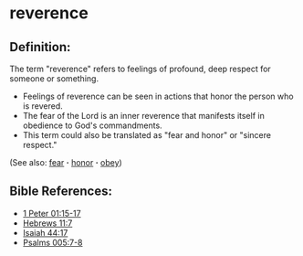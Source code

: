 # reverence #

## Definition: ##

The term "reverence" refers to feelings of profound, deep respect for someone or something.

* Feelings of reverence can be seen in actions that honor the person who is revered.
* The fear of the Lord is an inner reverence that manifests itself in obedience to God's commandments.
* This term could also be translated as "fear and honor" or "sincere respect."

(See also: [fear](../kt/fear.md) **·** [honor](../other/honor.md) **·** [obey](../other/obey.md))

## Bible References: ##

* [1 Peter 01:15-17](https://door43.org/en/bible/notes/1pe/01/15)
* [Hebrews 11:7](https://door43.org/en/bible/notes/heb/11/07)
* [Isaiah 44:17](https://door43.org/en/bible/notes/isa/44/17)
* [Psalms 005:7-8](https://door43.org/en/bible/notes/psa/005/007)


